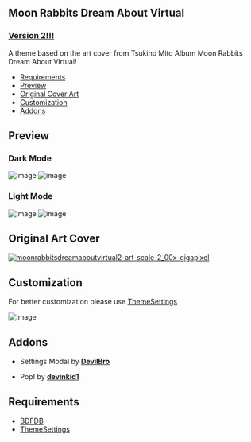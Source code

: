 ## Moon Rabbits Dream About Virtual

### [Version 2!!!](https://github.com/zuzumi-f/Moon-Rabbits-Dream-About-Virtual/releases)

A theme based on the art cover from Tsukino Mito Album Moon Rabbits Dream About Virtual!

* [Requirements](#requirements)
* [Preview](#preview)
* [Original Cover Art](#original-cover-art)
* [Customization](#customization)
* [Addons](#addons)

## Preview

### Dark Mode
![image](https://user-images.githubusercontent.com/79029257/183230307-3ec69397-5e44-433b-8b17-6a46b765ffe2.png)
![image](https://user-images.githubusercontent.com/79029257/183230335-90e95605-319f-419e-89b4-1448043c6716.png)

### Light Mode
![image](https://user-images.githubusercontent.com/79029257/183230366-a44c5342-20e3-435f-8422-f0efc1d41644.png)
![image](https://user-images.githubusercontent.com/79029257/183230378-b6c07ccc-26d6-4951-872c-8901df049b45.png)

## Original Art Cover
[![moonrabbitsdreamaboutvirtual2-art-scale-2_00x-gigapixel](https://user-images.githubusercontent.com/79029257/132885766-58a204cf-4941-4143-a3d2-7d9eec948c2c.png)](https://youtu.be/5rvzyCed6Bo)

## Customization

For better customization please use [ThemeSettings](https://betterdiscord.app/plugin/ThemeSettings)

![image](https://user-images.githubusercontent.com/79029257/183230006-195777ee-6cb7-4076-9062-2a3c312ecd7e.png)

## Addons
* Settings Modal by **[DevilBro](https://github.com/mwittrien/BetterDiscordAddons/tree/master/Themes/SettingsModal/)**

* Pop! by **[devinkid1](https://github.com/devinkid1/Pop)**

## Requirements
* [BDFDB](https://betterdiscord.app/plugin/BDFDB)
* [ThemeSettings](https://betterdiscord.app/plugin/ThemeSettings)

